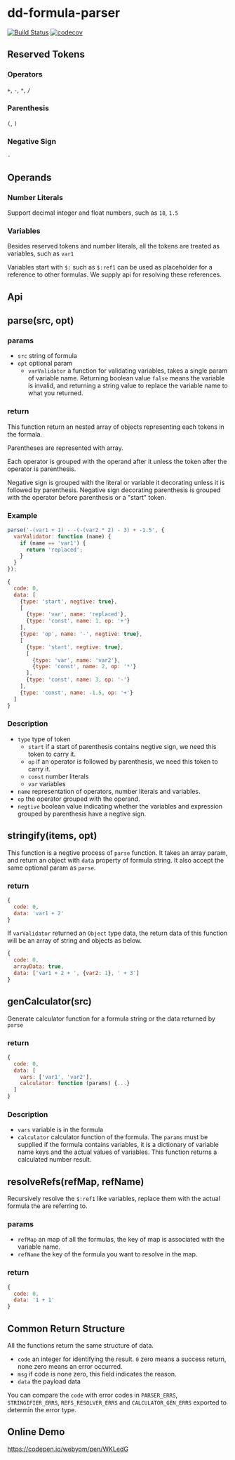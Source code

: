 # dd-formula-parser

[![Build Status](https://travis-ci.org/webyom/dd-formula-parser.svg?branch=master)](https://travis-ci.org/webyom/dd-formula-parser)
[![codecov](https://codecov.io/gh/webyom/dd-formula-parser/branch/master/graph/badge.svg)](https://codecov.io/gh/webyom/dd-formula-parser)

## Reserved Tokens

### Operators

`+`, `-`, `*`, `/`

### Parenthesis

`(`, `)`

### Negative Sign

`-`

## Operands

### Number Literals

Support decimal integer and float numbers, such as `18`, `1.5`

### Variables

Besides reserved tokens and number literals, all the tokens are treated as variables, such as `var1`

Variables start with `$:` such as `$:ref1` can be used as placeholder for a reference to other formulas. We supply api for resolving these references.

## Api

## parse(src, opt)

### params

- `src` string of formula
- `opt` optional param
  - `varValidator` a function for validating variables, takes a single param of variable name. Returning boolean value `false` means the variable is invalid, and returning a string value to replace the variable name to what you returned.

### return

This function return an nested array of objects representing each tokens in the formala.

Parentheses are represented with array.

Each operator is grouped with the operand after it unless the token after the operator is parenthesis.

Negative sign is grouped with the literal or variable it decorating unless it is followed by parenthesis. Negative sign decorating parenthesis is grouped with the operator before parenthesis or a "start" token.

### Example
``` js
parse('-(var1 + 1) - -(-(var2 * 2) - 3) + -1.5', {
  varValidator: function (name) {
    if (name == 'var1') {
      return 'replaced';
    }
  }
});
```
``` js
{
  code: 0,
  data: [
    {type: 'start', negtive: true},
    [
      {type: 'var', name: 'replaced'},
      {type: 'const', name: 1, op: '+'}
    ],
    {type: 'op', name: '-', negtive: true},
    [
      {type: 'start', negtive: true},
      [
        {type: 'var', name: 'var2'},
        {type: 'const', name: 2, op: '*'}
      ],
      {type: 'const', name: 3, op: '-'}
    ],
    {type: 'const', name: -1.5, op: '+'}
  ]
}
```

### Description

- `type` type of token
  - `start` if a start of parenthesis contains negtive sign, we need this token to carry it.
  - `op` if an operator is followed by parenthesis, we need this token to carry it.
  - `const` number literals
  - `var` variables
- `name` representation of operators, number literals and variables.
- `op` the operator grouped with the operand.
- `negtive` boolean value indicating whether the variables and expression grouped by parenthesis have a negtive sign.

## stringify(items, opt)

This function is a negtive process of `parse` function. It takes an array param, and return an object with `data` property of formula string. It also accept the same optional param as `parse`.

### return

``` js
{
  code: 0,
  data: 'var1 + 2'
}
```

If `varValidator` returned an `Object` type data, the return data of this function will be an array of string and objects as below.

``` js
{
  code: 0,
  arrayData: true,
  data: ['var1 + 2 + ', {var2: 1}, ' + 3']
}
```

## genCalculator(src)

Generate calculator function for a formula string or the data returned by `parse`

### return

``` js
{
  code: 0,
  data: [
    vars: ['var1', 'var2'],
    calculator: function (params) {...}
  ]
}
```

### Description

- `vars` variable is in the formula
- `calculator` calculator function of the formula. The `params` must be supplied if the formula contains variables, it is a dictionary of variable name keys and the actual values of variables. This function returns a calculated number result.

## resolveRefs(refMap, refName)

Recursively resolve the `$:ref1` like variables, replace them with the actual formula the are referring to.

### params

- `refMap` an map of all the formulas, the key of map is associated with the variable name.
- `refName` the key of the formula you want to resolve in the map.

### return

``` js
{
  code: 0,
  data: '1 + 1'
}
```

## Common Return Structure

All the functions return the same structure of data.

- `code` an integer for identifying the result. `0` zero means a success return, none zero means an error occurred.
- `msg` if code is none zero, this field indicates the reason.
- `data` the payload data

You can compare the `code` with error codes in `PARSER_ERRS`, `STRINGIFIER_ERRS`, `REFS_RESOLVER_ERRS` and `CALCULATOR_GEN_ERRS` exported to determin the error type.

## Online Demo

https://codepen.io/webyom/pen/WKLedG
